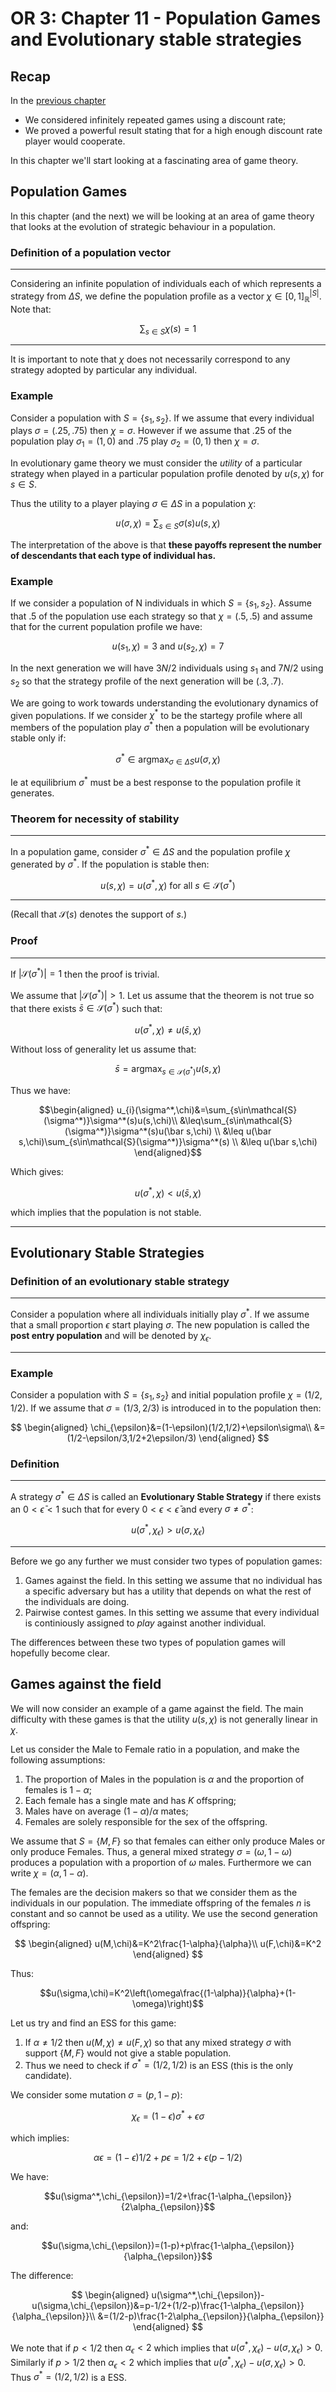 # OR 3: Chapter 11 - Population Games and Evolutionary stable strategies

## Recap

In the [previous chapter](Chapter_10_Infinetely_Repeated_Games.md)

- We considered infinitely repeated games using a discount rate;
- We proved a powerful result stating that for a high enough discount rate player would cooperate.

In this chapter we'll start looking at a fascinating area of game theory.

## Population Games

In this chapter (and the next) we will be looking at an area of game theory that looks at the evolution of strategic behaviour in a population.

### Definition of a population vector

---

Considering an infinite population of individuals each of which represents a strategy from $\Delta S$, we define the population profile as a vector $\chi\in[0,1]^{|S|}_\mathbb{R}$. Note that:

$$\sum_{s\in S}\chi(s)=1$$

---

It is important to note that $\chi$ does not necessarily correspond to any strategy adopted by particular any individual.

### Example

Consider a population with $S=\{s_1,s_2\}$. If we assume that every individual plays $\sigma=(.25,.75)$ then $\chi=\sigma$. However if we assume that .25 of the population play $\sigma_1=(1,0)$ and .75 play $\sigma_2=(0,1)$ then $\chi=\sigma$.

In evolutionary game theory we must consider the _utility_ of a particular strategy when played in a particular population profile denoted by $u(s,\chi)$ for $s\in S$.

Thus the utility to a player playing $\sigma\in\Delta S$ in a population $\chi$:

$$u(\sigma,\chi)=\sum_{s\in S}\sigma(s)u(s,\chi)$$

The interpretation of the above is that **these payoffs represent the number of descendants that each type of individual has.**

### Example

If we consider a population of N individuals in which $S=\{s_1,s_2\}$. Assume that .5 of the population use each strategy so that $\chi=(.5,.5)$ and assume that for the current population profile we have:

$$u(s_1,\chi)=3\text{ and }u(s_2,\chi)=7$$

In the next generation we will have $3N/2$ individuals using $s_1$ and $7N/2$ using $s_2$ so that the strategy profile of the next generation will be $(.3,.7)$.

We are going to work towards understanding the evolutionary dynamics of given populations. If we consider $\chi^*$ to be the startegy profile where all members of the population play $\sigma^*$ then a population will be evolutionary stable only if:

$$\sigma^*\in\text{argmax}_{\sigma\in\Delta S}u(\sigma,\chi)$$

Ie at equilibrium $\sigma^*$ must be a best response to the population profile it generates.

### Theorem for necessity of stability

---

In a population game, consider $\sigma^*\in\Delta S$ and the population profile $\chi$ generated by $\sigma^*$. If the population is stable then:

$$u(s,\chi)=u(\sigma^*,\chi)\text{ for all }s\in\mathcal{S}(\sigma^*)$$

---

(Recall that $\mathcal{S}(s)$ denotes the support of $s$.)

### Proof

---

If $|\mathcal{S}(\sigma^*)|=1$ then the proof is trivial.

We assume that $|\mathcal{S}(\sigma^*)|>1$. Let us assume that the theorem is not true so that there exists $\bar s\in\mathcal{S}(\sigma^*)$ such that:

$$u(\sigma^*,\chi)\ne u(\bar s,\chi)$$

Without loss of generality let us assume that:

$$\bar s=\text{argmax}_{s\in\mathcal{S}(\sigma^*)}u(s,\chi)$$

Thus we have:

$$\begin{aligned}
u_{i}(\sigma^*,\chi)&=\sum_{s\in\mathcal{S}(\sigma^*)}\sigma^*(s)u(s,\chi)\\
&\leq\sum_{s\in\mathcal{S}(\sigma^*)}\sigma^*(s)u(\bar s,\chi) \\
&\leq u(\bar s,\chi)\sum_{s\in\mathcal{S}(\sigma^*)}\sigma^*(s) \\
&\leq u(\bar s,\chi)
\end{aligned}$$

Which gives:

$$u(\sigma^*,\chi)< u(\bar s,\chi)$$

which implies that the population is not stable.

---

## Evolutionary Stable Strategies

### Definition of an evolutionary stable strategy

---

Consider a population where all individuals initially play $\sigma^*$. If we assume that a small proportion $\epsilon$ start playing $\sigma$. The new population is called the **post entry population** and will be denoted by $\chi_{\epsilon}$.

---

### Example

Consider a population with $S=\{s_1,s_2\}$ and initial population profile $\chi=(1/2,1/2)$. If we assume that $\sigma=(1/3,2/3)$ is introduced in to the population then:

$$
\begin{aligned}
\chi_{\epsilon}&=(1-\epsilon)(1/2,1/2)+\epsilon\sigma\\
            &=(1/2-\epsilon/3,1/2+2\epsilon/3)
\end{aligned}
$$

### Definition

---

A strategy $\sigma^*\in\Delta S$ is called an **Evolutionary Stable Strategy** if there exists an $0<\bar\epsilon<1$ such that for every $0<\epsilon<\bar \epsilon$ and every $\sigma\ne \sigma^*$:

$$u(\sigma^*,\chi_\epsilon)>u(\sigma,\chi_\epsilon)$$

---

Before we go any further we must consider two types of population games:

1. Games against the field. In this setting we assume that no individual has a specific adversary but has a utility that depends on what the rest of the individuals are doing.
2. Pairwise contest games. In this setting we assume that every individual is continiously assigned to _play_ against another individual.

The differences between these two types of population games will hopefully become clear.

## Games against the field

We will now consider an example of a game against the field. The main difficulty with these games is that the utility $u(s,\chi)$ is not generally linear in $\chi$.

Let us consider the Male to Female ratio in a population, and make the following assumptions:

1. The proportion of Males in the population is $\alpha$ and the proportion of females is $1-\alpha$;
2. Each female has a single mate and has $K$ offspring;
3. Males have on average $(1-\alpha)/\alpha$ mates;
4. Females are solely responsible for the sex of the offspring.

We assume that $S=\{M,F\}$ so that females can either only produce Males or only produce Females. Thus, a general mixed strategy $\sigma=(\omega,1-\omega)$ produces a population with a proportion of  $\omega$ males. Furthermore we can write $\chi=(\alpha,1-\alpha)$.

The females are the decision makers so that we consider them as the individuals in our population. The immediate offspring of the females $n$ is constant and so cannot be used as a utility. We use the second generation offspring:

$$
\begin{aligned}
u(M,\chi)&=K^2\frac{1-\alpha}{\alpha}\\
u(F,\chi)&=K^2
\end{aligned}
$$

Thus:

$$u(\sigma,\chi)=K^2\left(\omega\frac{(1-\alpha)}{\alpha}+(1-\omega)\right)$$

Let us try and find an ESS for this game:

1. If $\alpha\ne 1/2$ then $u(M,\chi)\ne u(F,\chi)$ so that any mixed strategy $\sigma$ with support $\{M,F\}$ would not give a stable population.
2. Thus we need to check if $\sigma^*=(1/2,1/2)$ is an ESS (this is the only candidate).

We consider some mutation $\sigma=(p,1-p)$:

$$\chi_{\epsilon}=(1-\epsilon)\sigma^*+\epsilon\sigma$$

which implies:

$$\alpha{\epsilon}=(1-\epsilon)1/2+p\epsilon=1/2+\epsilon(p-1/2)$$

We have:

$$u(\sigma^*,\chi_{\epsilon})=1/2+\frac{1-\alpha_{\epsilon}}{2\alpha_{\epsilon}}$$

and:

$$u(\sigma,\chi_{\epsilon})=(1-p)+p\frac{1-\alpha_{\epsilon}}{\alpha_{\epsilon}}$$

The difference:

$$
\begin{aligned}
u(\sigma^*,\chi_{\epsilon})-u(\sigma,\chi_{\epsilon})&=p-1/2+(1/2-p)\frac{1-\alpha_{\epsilon}}{\alpha_{\epsilon}}\\
&=(1/2-p)\frac{1-2\alpha_{\epsilon}}{\alpha_{\epsilon}}
\end{aligned}
$$

We note that if $p<1/2$ then $\alpha_{\epsilon}<2$ which implies that $u(\sigma^*,\chi_{\epsilon})-u(\sigma,\chi_{\epsilon})>0$. Similarly if $p>1/2$ then $\alpha_{\epsilon}<2$ which implies that $u(\sigma^*,\chi_{\epsilon})-u(\sigma,\chi_{\epsilon})>0$. Thus $\sigma^*=(1/2,1/2)$ is a ESS.
